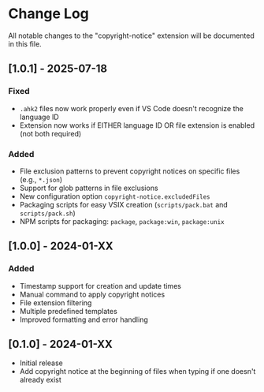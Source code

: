 # Change Log
All notable changes to the "copyright-notice" extension will be documented in this file.

## [1.0.1] - 2025-07-18
### Fixed
- `.ahk2` files now work properly even if VS Code doesn't recognize the language ID
- Extension now works if EITHER language ID OR file extension is enabled (not both required)

### Added
- File exclusion patterns to prevent copyright notices on specific files (e.g., `*.json`)
- Support for glob patterns in file exclusions
- New configuration option `copyright-notice.excludedFiles`
- Packaging scripts for easy VSIX creation (`scripts/pack.bat` and `scripts/pack.sh`)
- NPM scripts for packaging: `package`, `package:win`, `package:unix`

## [1.0.0] - 2024-01-XX
### Added
- Timestamp support for creation and update times
- Manual command to apply copyright notices
- File extension filtering
- Multiple predefined templates
- Improved formatting and error handling

## [0.1.0] - 2024-01-XX
- Initial release
- Add copyright notice at the beginning of files when typing if one doesn't already exist 
